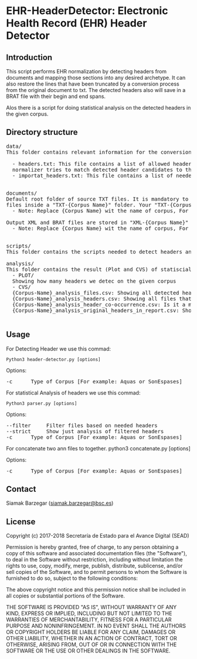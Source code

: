 # EHR-HeaderDetector: Electronic Health Record (EHR) Header Detector     



## Introduction

This script performs EHR normalization by detecting headers from documents and mapping those sections into any desired archetype. It can also restore the lines that have been truncated by a conversion process from the original document to txt.
The detected headers also will save in a BRAT file with their begin and end spans.

Alos there is a script for doing statistical analysis on the detected headers in the given corpus.


## Directory structure

<pre>
data/
This folder contains relevant information for the conversion process:

  - headers.txt: This file contains a list of allowed headers for your EHRs. The 
  normalizer tries to match detected header candidates to this list.
  - importat_headers.txt: This file contains a list of needed headers for doing statistical analysis.


documents/
Default root folder of source TXT files. It is mandatory to place all your TXT
files inside a "TXT-{Corpus Name}" folder. Your "TXT-{Corpus Name}" folder can be TXT files from different corpora 
  - Note: Replace {Corpus Name} wit the name of corpus, For Instance "TXT-SonEspases"

Output XML and BRAT files are stored in "XML-{Corpus Name}" and "BRAT-{Corpus Name}" folders.
  - Note: Replace {Corpus Name} wit the name of corpus, For Instance "BRAT-SonEspases"


scripts/
This folder contains the scripts needed to detect headers and calculate statistical analysis

analysis/
This folder contains the result (Plot and CVS) of statiscial analysis based on the detected headers.
  - PLOT/
  Showing how many headers we detec on the given corpus
  - CVS/
  {Corpus-Name}_analysis_files.csv: Showing all detected headers in each text file. 
  {Corpus-Name}_analysis_headers.csv: Showing all files that contain a specefic header. 
  {Corpus-Name}_analysis_header_co-occurrence.csv: Is it a matrix which showing how many times two headers co-occurrened
  {Corpus-Name}_analysis_original_headers_in_report.csv: Showing the original text in the EHR that script detect it as a header (By similarity method) 

</pre> 


## Usage

For Detecting Header we use this commad:

	Python3 header-detector.py [options] 

Options:
<pre>
-c      Type of Corpus [For example: Aquas or SonEspases]
</pre>


For statistical Analysis of headers we use this commad:

	Python3 parser.py [options] 

Options:
<pre>
--filter     Filter files based on needed headers
--strict     Show just analysis of filtered headers
-c      Type of Corpus [For example: Aquas or SonEspases]
</pre>


For concatenate two ann files to together. 
	python3 concatenate.py [options] 

Options:
<pre>
-c      Type of Corpus [For example: Aquas or SonEspases]
</pre>


## Contact

Siamak Barzegar (siamak.barzegar@bsc.es)


## License

Copyright (c) 2017-2018 Secretaría de Estado para el Avance Digital (SEAD)

Permission is hereby granted, free of charge, to any person obtaining a copy of this software and associated documentation files (the "Software"), to deal in the Software without restriction, including without limitation the rights to use, copy, modify, merge, publish, distribute, sublicense, and/or sell copies of the Software, and to permit persons to whom the Software is furnished to do so, subject to the following conditions:

The above copyright notice and this permission notice shall be included in all copies or substantial portions of the Software.

THE SOFTWARE IS PROVIDED "AS IS", WITHOUT WARRANTY OF ANY KIND, EXPRESS OR IMPLIED, INCLUDING BUT NOT LIMITED TO THE WARRANTIES OF MERCHANTABILITY, FITNESS FOR A PARTICULAR PURPOSE AND NONINFRINGEMENT. IN NO EVENT SHALL THE AUTHORS OR COPYRIGHT HOLDERS BE LIABLE FOR ANY CLAIM, DAMAGES OR OTHER LIABILITY, WHETHER IN AN ACTION OF CONTRACT, TORT OR OTHERWISE, ARISING FROM, OUT OF OR IN CONNECTION WITH THE SOFTWARE OR THE USE OR OTHER DEALINGS IN THE SOFTWARE.

